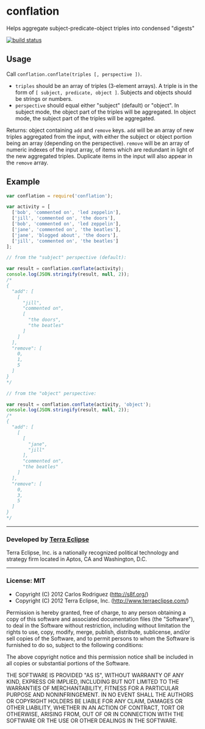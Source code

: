 conflation
==========

Helps aggregate subject-predicate-object triples into condensed &quot;digests&quot;

[![build status](https://secure.travis-ci.org/carlos8f/node-conflation.png)](http://travis-ci.org/carlos8f/node-conflation)

Usage
-----

Call `conflation.conflate(triples [, perspective ])`.

- `triples` should be an array of triples (3-element arrays). A triple is in the
  form of `[ subject, predicate, object ]`. Subjects and objects should be strings
  or numbers.
- `perspective` should equal either "subject" (default) or "object". In subject
  mode, the object part of the triples will be aggregated. In object mode, the
  subject part of the triples will be aggregated.

Returns: object containing `add` and `remove` keys. `add` will be an array of
new triples aggregated from the input, with either the subject or object portion
being an array (depending on the perspective). `remove` will be an array of
numeric indexes of the input array, of items which are redundant in light of the
new aggregated triples. Duplicate items in the input will also appear in the 
`remove` array.

## Example

```js
var conflation = require('conflation');

var activity = [
  ['bob', 'commented on', 'led zeppelin'],
  ['jill', 'commented on', 'the doors'],
  ['bob', 'commented on', 'led zeppelin'],
  ['jane', 'commented on', 'the beatles'],
  ['jane', 'blogged about', 'the doors'],
  ['jill', 'commented on', 'the beatles']
];

// from the "subject" perspective (default):

var result = conflation.conflate(activity);
console.log(JSON.stringify(result, null, 2));
/*
{
  "add": [
    [
      "jill",
      "commented on",
      [
        "the doors",
        "the beatles"
      ]
    ]
  ],
  "remove": [
    0,
    1,
    5
  ]
}
*/

// from the "object" perspective:

var result = conflation.conflate(activity, 'object');
console.log(JSON.stringify(result, null, 2));
/*
{
  "add": [
    [
      [
        "jane",
        "jill"
      ],
      "commented on",
      "the beatles"
    ]
  ],
  "remove": [
    0,
    3,
    5
  ]
}
*/
```

- - -

### Developed by [Terra Eclipse](http://www.terraeclipse.com)
Terra Eclipse, Inc. is a nationally recognized political technology and
strategy firm located in Aptos, CA and Washington, D.C.

- - -

### License: MIT

- Copyright (C) 2012 Carlos Rodriguez (http://s8f.org/)
- Copyright (C) 2012 Terra Eclipse, Inc. (http://www.terraeclipse.com/)

Permission is hereby granted, free of charge, to any person obtaining a copy
of this software and associated documentation files (the &quot;Software&quot;), to deal
in the Software without restriction, including without limitation the rights
to use, copy, modify, merge, publish, distribute, sublicense, and/or sell
copies of the Software, and to permit persons to whom the Software is furnished
to do so, subject to the following conditions:

The above copyright notice and this permission notice shall be included in
all copies or substantial portions of the Software.

THE SOFTWARE IS PROVIDED &quot;AS IS&quot;, WITHOUT WARRANTY OF ANY KIND, EXPRESS OR
IMPLIED, INCLUDING BUT NOT LIMITED TO THE WARRANTIES OF MERCHANTABILITY,
FITNESS FOR A PARTICULAR PURPOSE AND NONINFRINGEMENT. IN NO EVENT SHALL THE
AUTHORS OR COPYRIGHT HOLDERS BE LIABLE FOR ANY CLAIM, DAMAGES OR OTHER
LIABILITY, WHETHER IN AN ACTION OF CONTRACT, TORT OR OTHERWISE, ARISING FROM,
OUT OF OR IN CONNECTION WITH THE SOFTWARE OR THE USE OR OTHER DEALINGS IN THE
SOFTWARE.